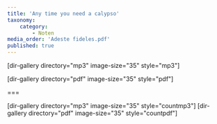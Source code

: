 ```yaml
---
title: 'Any time you need a calypso'
taxonomy:
    category:
        - Noten
media_order: 'Adeste fideles.pdf'
published: true
---
```


[dir-gallery directory="mp3" image-size="35" style="mp3"]

[dir-gallery directory="pdf" image-size="35" style="pdf"]

===

[dir-gallery directory="mp3" image-size="35" style="countmp3"]
[dir-gallery directory="pdf" image-size="35" style="countpdf"]